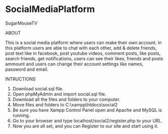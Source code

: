 # SocialMediaPlatform

SugarMouseTV

ABOUT

This is a social media platform where users can make their own account.
In this platform users are able to chat with each other, add & delete friends, post text like in facebook,
post youtube videos, comment posts, like posts, search friends, get notifications, users can see their likes,
friends and posts ammount and users can change their account settings like names, password and email.


INTRUCTIONS

1.  Download social.sql file.
2.  Open phpMyAdmin and import social.sql file.
3.  Download all the files and folders to your computer.
4.  Move files and folders to C:\xampp\htdocs\social2
5.  Be sure you have Xampp Control Panel open and Apache and MySQL is running.
6.  Go to your browser and type localhost/social2/register.php to your URL.
7.  Now you are all set, and you can Register to our site and start using it.
